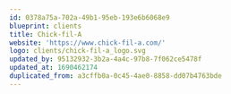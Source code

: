 ```yaml
---
id: 0378a75a-702a-49b1-95eb-193e6b6068e9
blueprint: clients
title: Chick-fil-A
website: 'https://www.chick-fil-a.com/'
logo: clients/chick-fil-a_logo.svg
updated_by: 95132932-3b2a-4a4c-97b8-7f062ce5478f
updated_at: 1690462174
duplicated_from: a3cffb0a-0c45-4ae0-8858-dd07b4763bde
---
```

